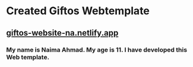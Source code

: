 # Created Giftos Webtemplate

## [giftos-website-na.netlify.app](giftos-website-na.netlify.app)






### My name is Naima Ahmad. My age is 11. I have developed this Web template.


